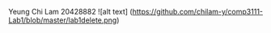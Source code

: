 Yeung Chi Lam
20428882
![alt text] (https://github.com/chilam-y/comp3111-Lab1/blob/master/lab1delete.png)